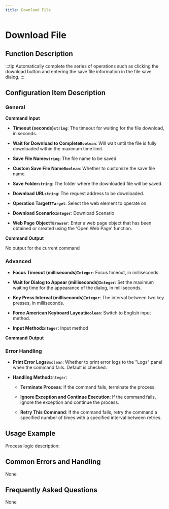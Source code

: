 ```yaml
---
title: Download File
---
```


# Download File

## Function Description

:::tip 
Automatically complete the series of operations such as clicking the download button and entering the save file information in the file save dialog.
:::

## Configuration Item Description

### General

**Command Input**

- **Timeout (seconds)`string`**: The timeout for waiting for the file download, in seconds.

- **Wait for Download to Complete`Boolean`**: Will wait until the file is fully downloaded within the maximum time limit.

- **Save File Name`string`**: The file name to be saved.

- **Custom Save File Name`Boolean`**: Whether to customize the save file name.

- **Save Folder`string`**: The folder where the downloaded file will be saved.

- **Download URL`string`**: The request address to be downloaded.

- **Operation Target`TTarget`**: Select the web element to operate on.

- **Download Scenario`Integer`**: Download Scenario

- **Web Page Object`TBrowser`**: Enter a web page object that has been obtained or created using the 'Open Web Page' function.


**Command Output**

No output for the current command

### Advanced

- **Focus Timeout (milliseconds)`Integer`**: Focus timeout, in milliseconds.

- **Wait for Dialog to Appear (milliseconds)`Integer`**: Set the maximum waiting time for the appearance of the dialog, in milliseconds.

- **Key Press Interval (milliseconds)`Integer`**: The interval between two key presses, in milliseconds.

- **Force American Keyboard Layout`Boolean`**: Switch to English input method.

- **Input Method`Integer`**: Input method


**Command Output**

### Error Handling

- **Print Error Logs**`Boolean`: Whether to print error logs to the "Logs" panel when the command fails. Default is checked. 

- **Handling Method**`Integer`:

    - **Terminate Process**: If the command fails, terminate the process.

    - **Ignore Exception and Continue Execution**: If the command fails, ignore the exception and continue the process.

    - **Retry This Command**: If the command fails, retry the command a specified number of times with a specified interval between retries.

## Usage Example

Process logic description:

## Common Errors and Handling

None

## Frequently Asked Questions

None

